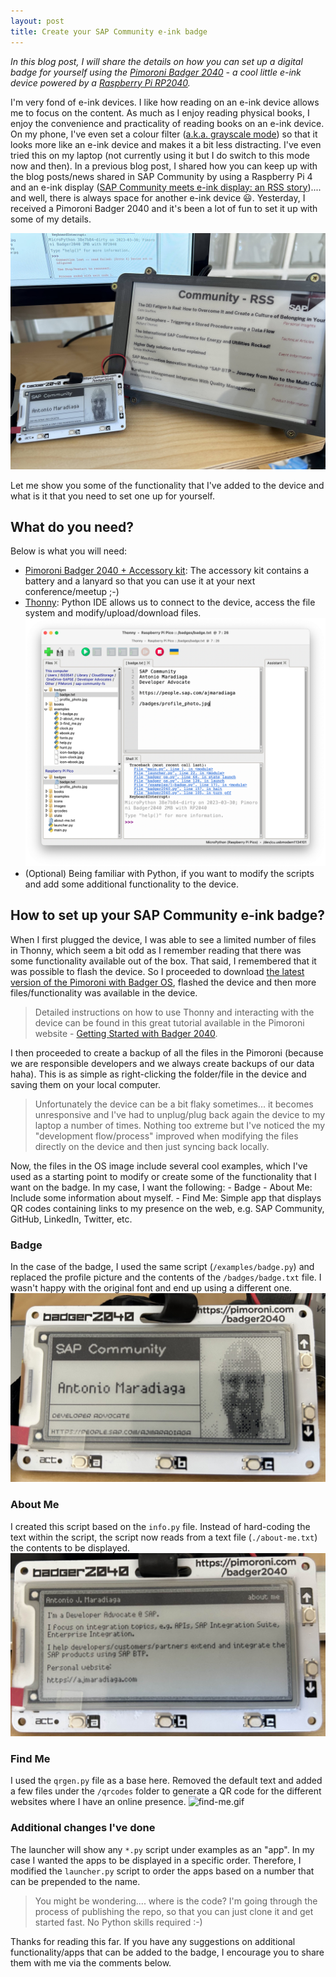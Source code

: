 ```yaml
---
layout: post
title: Create your SAP Community e-ink badge
---
```


*In this blog post, I will share the details on how you can set up a digital badge for yourself using the [Pimoroni Badger 2040](https://shop.pimoroni.com/products/badger-2040) - a cool little e-ink device powered by a [Raspberry Pi RP2040](https://www.raspberrypi.com/products/rp2040/).*

I'm very fond of e-ink devices. I like how reading on an e-ink device allows me to focus on the content. As much as I enjoy reading physical books, I enjoy the convenience and practicality of reading books on an e-ink device. On my phone, I've even set a colour filter ([a.k.a. grayscale mode](https://www.wired.com/story/grayscale-ios-android-smartphone-addiction/)) so that it looks more like an e-ink device and makes it a bit less distracting. I've even tried this on my laptop (not currently using it but I do switch to this mode now and then). In a previous blog post, I shared how you can keep up with the blog posts/news shared in SAP Community by using a Raspberry Pi 4 and an e-ink display ([SAP Community meets e-ink display: an RSS story](https://blogs.sap.com/2023/01/22/sap-community-meets-e-ink-display-an-rss-story/)).... and well, there is always space for another e-ink device 😃. Yesterday, I received a Pimoroni Badger 2040 and it's been a lot of fun to set it up with some of my details.

![SAP Community e-ink devices](../images/pimoroni-e-ink-devices.jpg)

Let me show you some of the functionality that I've added to the device and what is it that you need to set one up for yourself.

## What do you need?

Below is what you will need:
- [Pimoroni Badger 2040 + Accessory kit](https://shop.pimoroni.com/products/badger-2040): The accessory kit contains a battery and a lanyard so that you can use it at your next conference/meetup ;-)
- [Thonny](https://thonny.org): Python IDE allows us to connect to the device, access the file system and modify/upload/download files.
  ![Thonny IDE](../images/pimoroni-thonny.png)
- (Optional) Being familiar with Python, if you want to modify the scripts and add some additional functionality to the device.

## How to set up your SAP Community e-ink badge?

When I first plugged the device, I was able to see a limited number of files in Thonny, which seem a bit odd as I remember reading that there was some functionality available out of the box. That said, I remembered that it was possible to flash the device. So I proceeded to download [the latest version of the Pimoroni with Badger OS](https://github.com/pimoroni/badger2040/releases), flashed the device and then more files/functionality was available in the device.

> Detailed instructions on how to use Thonny and interacting with the device can be found in this great tutorial available in the Pimoroni website - [Getting Started with Badger 2040](https://learn.pimoroni.com/article/getting-started-with-badger-2040).  

I then proceeded to create a backup of all the files in the Pimoroni (because we are responsible developers and we always create backups of our data haha). This is as simple as right-clicking the folder/file in the device and saving them on your local computer.

> Unfortunately the device can be a bit flaky sometimes... it becomes unresponsive and I've had to unplug/plug back again the device to my laptop a number of times. Nothing too extreme but I've noticed the my "development flow/process" improved when modifying the files directly on the device and then just syncing back locally.  

Now, the files in the OS image include several cool examples, which I've used as a starting point to modify or create some of the functionality that I want on the badge. In my case, I want the following:
	- Badge
	- About Me: Include some information about myself.
	- Find Me: Simple app that displays QR codes containing links to my presence on the web, e.g. SAP Community, GitHub, LinkedIn, Twitter, etc.

### Badge
In the case of the badge, I used the same script (`/examples/badge.py`) and replaced the profile picture and the contents of the `/badges/badge.txt` file. I wasn't happy with the original font and end up using a different one.
![badge.jpg](../images/pimoroni-badge.jpg)

### About Me
I created this script based on the `info.py` file. Instead of hard-coding the text within the script, the script now reads from a text file (`./about-me.txt`) the contents to be displayed.
![about-me.jpg](../images/pimoroni-about-me.jpg)

### Find Me
I used the `qrgen.py` file as a base here. Removed the default text and added a few files under the `/qrcodes` folder to generate a QR code for the different websites where I have an online presence.
![find-me.gif](../images/pimoroni-find-me.gif)

### Additional changes I've done
The launcher will show any `*.py` script under examples as an "app". In my case I wanted the apps to be displayed in a specific order. Therefore, I modified the `launcher.py` script to order the apps based on a number that can be prepended to the name.

> You might be wondering.... where is the code? I'm going through the process of publishing the repo, so that you can just clone it and get started fast. No Python skills required :-)  

Thanks for reading this far. If you have any suggestions on additional functionality/apps that can be added to the badge, I encourage you to share them with me via the comments below.